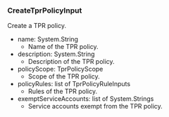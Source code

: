 ### CreateTprPolicyInput
Create a TPR policy.

- name: System.String
  - Name of the TPR policy.
- description: System.String
  - Description of the TPR policy.
- policyScope: TprPolicyScope
  - Scope of the TPR policy.
- policyRules: list of TprPolicyRuleInputs
  - Rules of the TPR policy.
- exemptServiceAccounts: list of System.Strings
  - Service accounts exempt from the TPR policy.
